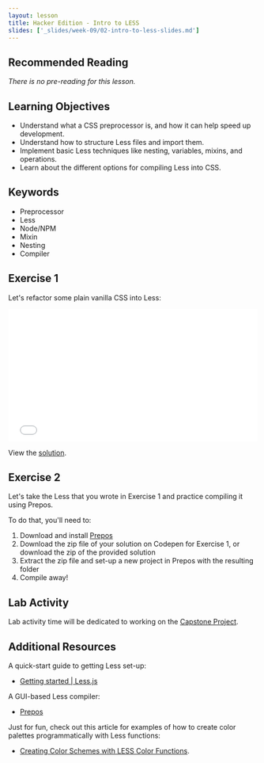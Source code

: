 ```yaml
---
layout: lesson
title: Hacker Edition - Intro to LESS
slides: ['_slides/week-09/02-intro-to-less-slides.md']
---
```


## Recommended Reading

*There is no pre-reading for this lesson.*

## Learning Objectives

- Understand what a CSS preprocessor is, and how it can help speed up development.
- Understand how to structure Less files and import them.
- Implement basic Less techniques like nesting, variables, mixins, and operations.
- Learn about the different options for compiling Less into CSS.

## Keywords

- Preprocessor
- Less
- Node/NPM
- Mixin
- Nesting
- Compiler

## Exercise 1

Let's refactor some plain vanilla CSS into Less:

<iframe height='268' scrolling='no' src='//codepen.io/redacademy/embed/NqdjQP/?height=268&theme-id=0&default-tab=css' frameborder='no' allowtransparency='true' allowfullscreen='true' style='width: 100%;'>See the Pen <a href='http://codepen.io/redacademy/pen/NqdjQP/'>NqdjQP</a> by RED Academy (<a href='http://codepen.io/redacademy'>@redacademy</a>) on <a href='http://codepen.io'>CodePen</a>.
</iframe>

View the [solution](http://codepen.io/redacademy/pen/WvROjx).

## Exercise 2

Let's take the Less that you wrote in Exercise 1 and practice compiling it using Prepos.

To do that, you'll need to:

1. Download and install [Prepos](https://prepros.io/)
2. Download the zip file of your solution on Codepen for Exercise 1, or download the zip of the provided solution
3. Extract the zip file and set-up a new project in Prepos with the resulting folder
4. Compile away!

## Lab Activity

Lab activity time will be dedicated to working on the [Capstone Project](/project/capstone-project/).

## Additional Resources

A quick-start guide to getting Less set-up:

- [Getting started | Less.js](http://lesscss.org/)

A GUI-based Less compiler:

- [Prepos](https://prepros.io/)

Just for fun, check out this article for examples of how to create color palettes programmatically with Less functions:

- [Creating Color Schemes with LESS Color Functions](http://webdesign.tutsplus.com/tutorials/creating-color-schemes-with-less-color-functions--cms-23668).
